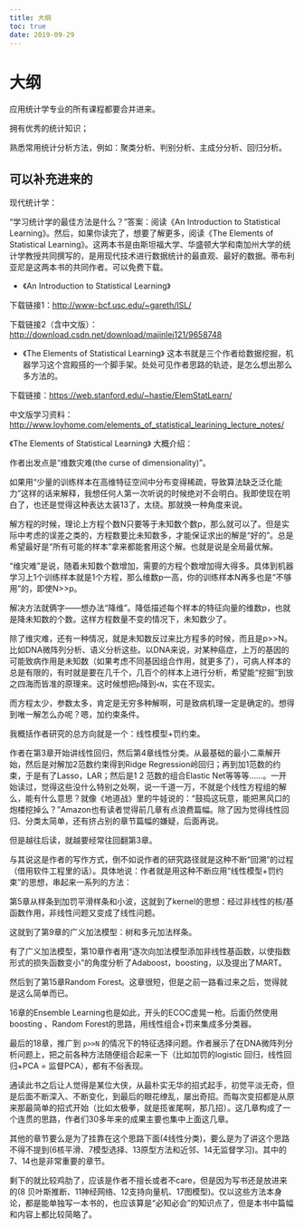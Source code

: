 ```yaml
---
title: 大纲
toc: true
date: 2019-09-29
---
```

# 大纲

应用统计学专业的所有课程都要合并进来。

拥有优秀的统计知识；

熟悉常用统计分析方法，例如：聚类分析、判别分析、主成分分析、回归分析。


## 可以补充进来的

现代统计学：

“学习统计学的最佳方法是什么？”答案：阅读《An Introduction to Statistical Learning》。然后，如果你读完了，想要了解更多，阅读《The Elements of Statistical Learning》。这两本书是由斯坦福大学、华盛顿大学和南加州大学的统计学教授共同撰写的，是用现代技术进行数据统计的最直观、最好的数据。蒂布利亚尼是这两本书的共同作者。可以免费下载。

- 《An Introduction to Statistical Learning》

下载链接1：<http://www-bcf.usc.edu/~gareth/ISL/>

下载链接2（含中文版）：<http://download.csdn.net/download/majinlei121/9658748>

- 《The Elements of Statistical Learning》 这本书就是三个作者给数据挖掘，机器学习这个宫殿搭的一个脚手架。处处可见作者思路的轨迹，是怎么想出那么多方法的。

下载链接：<https://web.stanford.edu/~hastie/ElemStatLearn/>

中文版学习资料：<http://www.loyhome.com/elements_of_statistical_learining_lecture_notes/>



《The Elements of Statistical Learning》 大概介绍：

作者出发点是“维数灾难(the curse of dimensionality)”。

如果用“少量的训练样本在高维特征空间中分布变得稀疏，导致算法缺乏泛化能力”这样的话来解释，我想任何人第一次听说的时候绝对不会明白。我即使现在明白了，也还是觉得这种表达太装13了，太绕。那就换一种角度来说。

解方程的时候，理论上方程个数N只要等于未知数个数p，那么就可以了。但是实际中考虑的误差之类的，方程数要比未知数多，才能保证求出的解是“好的”。总是希望最好是“所有可能的样本”拿来都能套用这个解。也就是说是全局最优解。

“维灾难”是说，随着未知数个数增加，需要的方程个数增加得大得多。具体到机器学习上1个训练样本就是1个方程，那么维数p一高，你的训练样本N再多也是“不够用”的，即使N>>p。

解决方法就俩字——想办法“降维”。降低描述每个样本的特征向量的维数p，也就是降未知数的个数。这样方程数量不变的情况下，未知数少了。

除了维灾难，还有一种情况，就是未知数反过来比方程多的时候，而且是p>>N。比如DNA微阵列分析、语义分析这些。以DNA来说，对某种癌症，上万的基因的可能致病作用是未知数（如果考虑不同基因组合作用，就更多了），可病人样本的总是有限的，有时就是要在几千个，几百个的样本上进行分析，希望能“挖掘”到放之四海而皆准的原理来。这时候想把`p`降到`<N`，实在不现实。

而方程太少，参数太多，肯定是无穷多种解啊，可是致病机理一定是确定的。想得到唯一解怎么办呢？嗯，加约束条件。

我概括作者研究的总方向就是一个：线性模型+罚约束。

作者在第3章开始讲线性回归，然后第4章线性分类。从最基础的最小二乘解开始，然后是对解加2范数约束得到Ridge Regression岭回归；再到加1范数的约束，于是有了Lasso，LAR；然后是1 2 范数的组合Elastic Net等等等……。一开始读过，觉得这些没什么特别之处啊，说一千道一万，不就是个线性方程组的解么，能有什么意思？就像《地道战》里的牛娃说的：“鼓捣这玩意，能把黑风口的炮楼挖掉么？”Amazon也有读者觉得前几章有点浪费篇幅。除了因为觉得线性回归、分类太简单，还有挤占别的章节篇幅的嫌疑，后面再说。

但是越往后读，就越要经常往回翻第3章。

与其说这是作者的写作方式，倒不如说作者的研究路径就是这种不断“回溯”的过程（借用软件工程里的话）。具体地说：作者就是用这种不断应用“线性模型+罚约束”的思想，串起来一系列的方法：

第5章从样条到加罚平滑样条和小波，这就到了kernel的思想：经过非线性的核/基函数作用，非线性问题又变成了线性问题。

这就到了第9章的广义加法模型：树和多元加法样条。

有了广义加法模型，第10章作者用“逐次向加法模型添加非线性基函数，以使指数形式的损失函数变小”的角度分析了Adaboost，boosting，以及提出了MART。

然后到了第15章Random Forest。这章很短，但是之前一路看过来之后，觉得就是这么简单而已。

16章的Ensemble Learning也是如此，开头的ECOC虚晃一枪。后面仍然使用boosting 、Random Forest的思路，用线性组合+罚来集成多分类器。

最后的18章，推广到 `p>>N` 的情况下的特征选择问题。作者展示了在DNA微阵列分析问题上，把之前各种方法随便组合起来一下（比如加罚的logistic 回归，线性回归+PCA = 监督PCA），都有不俗表现。

通读此书之后让人觉得是某位大侠，从最朴实无华的招式起手，初觉平淡无奇，但是后面不断深入、不断变化，到最后的眼花缭乱，屡出奇招。而每次变招都是从原来那最简单的招式开始（比如太极拳，就是揽雀尾啊，那几招）。这几章构成了一个连贯的思路，作者们30多年来的成果主要也集中上面这几章。

其他的章节要么是为了挂靠在这个思路下面(4线性分类)，要么是为了讲这个思路不得不提到(6核平滑、7模型选择、13原型方法和近邻、14无监督学习)。其中的7、14也是非常重要的章节。

剩下的就比较鸡肋了，应该是作者不擅长或者不care，但是因为写书还是放进来的(8 贝叶斯推断、11神经网络、12支持向量机、17图模型)。仅以这些方法本身论，都是能单独写一本书的，也应该算是“必知必会”的知识点了，但是本书中篇幅和内容上都比较简略了。
